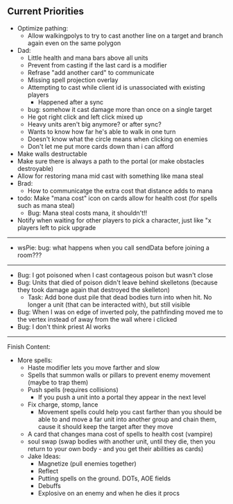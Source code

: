 ## Current Priorities
- Optimize pathing:
    - Allow walkingpolys to try to cast another line on a target and branch again even on the same polygon
- Dad:
    - Little health and mana bars above all units
    - Prevent from casting if the last card is a modifier
    - Refrase "add another card" to communicate
    - Missing spell projection overlay
    - Attempting to cast while client id is unassociated with existing players
        - Happened after a sync
    - bug: somehow it cast damage more than once on a single target
    - He got right click and left click mixed up
    - Heavy units aren't big anymore? or after sync?
    - Wants to know how far he's able to walk in one turn
    - Doesn't know what the circle means when clicking on enemies
    - Don't let me put more cards down than i can afford
- Make walls destructable
- Make sure there is always a path to the portal (or make obstacles destroyable)
- Allow for restoring mana mid cast with something like mana steal
- Brad:
    - How to communicatge the extra cost that distance adds to mana
- todo: Make "mana cost" icon on cards allow for health cost (for spells such as mana steal)
    - Bug: Mana steal costs mana, it shouldn't!!
- Notify when waiting for other players to pick a character, just like "x players left to pick upgrade

---
- wsPie: bug: what happens when you call sendData before joining a room???
---
- Bug: I got poisoned when I cast contageous poison but wasn't close
- Bug: Units that died of poison didn't leave behind skelletons (because they took damage again that destroyed the skelleton)
    - Task: Add bone dust pile that dead bodies turn into when hit.  No longer a unit (that can be interacted with), but still visible
- Bug: When I was on edge of inverted poly, the pathfinding moved me to the vertex instead of away from the wall where i clicked
- Bug: I don't think priest AI works
---
Finish Content:
- More spells:
    - Haste modifier lets you move farther and slow
    - Spells that summon walls or pillars to prevent enemy movement (maybe to trap them)
    - Push spells (requires collisions)
        - If you push a unit into a portal they appear in the next level
    - Fix charge, stomp, lance
        - Movement spells could help you cast farther than you should be able to and move a far unit into another group and chain them, cause it should keep the target after they move
    - A card that changes mana cost of spells to health cost (vampire)
    - soul swap (swap bodies with another unit, until they die, then you return to your own body - and you get their abilities as cards)
    - Jake Ideas:
        - Magnetize (pull enemies together)
        - Reflect
        - Putting spells on the ground. DOTs, AOE fields
        - Debuffs
        - Explosive on an enemy and when he dies it procs